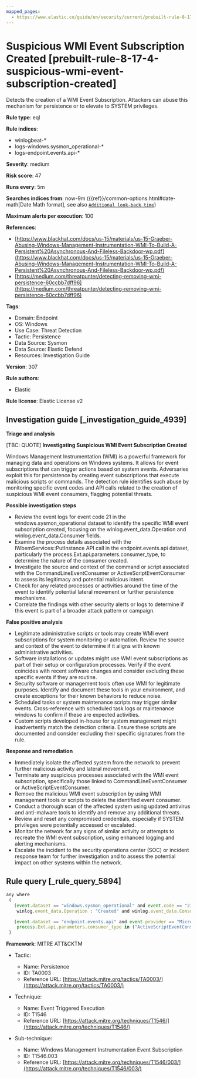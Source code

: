 ```yaml
---
mapped_pages:
  - https://www.elastic.co/guide/en/security/current/prebuilt-rule-8-17-4-suspicious-wmi-event-subscription-created.html
---
```


# Suspicious WMI Event Subscription Created [prebuilt-rule-8-17-4-suspicious-wmi-event-subscription-created]

Detects the creation of a WMI Event Subscription. Attackers can abuse this mechanism for persistence or to elevate to SYSTEM privileges.

**Rule type**: eql

**Rule indices**:

* winlogbeat-*
* logs-windows.sysmon_operational-*
* logs-endpoint.events.api-*

**Severity**: medium

**Risk score**: 47

**Runs every**: 5m

**Searches indices from**: now-9m ({{ref}}/common-options.html#date-math[Date Math format], see also [`Additional look-back time`](docs-content://solutions/security/detect-and-alert/create-detection-rule.md#rule-schedule))

**Maximum alerts per execution**: 100

**References**:

* [https://www.blackhat.com/docs/us-15/materials/us-15-Graeber-Abusing-Windows-Management-Instrumentation-WMI-To-Build-A-Persistent%20Asynchronous-And-Fileless-Backdoor-wp.pdf](https://www.blackhat.com/docs/us-15/materials/us-15-Graeber-Abusing-Windows-Management-Instrumentation-WMI-To-Build-A-Persistent%20Asynchronous-And-Fileless-Backdoor-wp.pdf)
* [https://medium.com/threatpunter/detecting-removing-wmi-persistence-60ccbb7dff96](https://medium.com/threatpunter/detecting-removing-wmi-persistence-60ccbb7dff96)

**Tags**:

* Domain: Endpoint
* OS: Windows
* Use Case: Threat Detection
* Tactic: Persistence
* Data Source: Sysmon
* Data Source: Elastic Defend
* Resources: Investigation Guide

**Version**: 307

**Rule authors**:

* Elastic

**Rule license**: Elastic License v2

## Investigation guide [_investigation_guide_4939]

**Triage and analysis**

[TBC: QUOTE]
**Investigating Suspicious WMI Event Subscription Created**

Windows Management Instrumentation (WMI) is a powerful framework for managing data and operations on Windows systems. It allows for event subscriptions that can trigger actions based on system events. Adversaries exploit this for persistence by creating event subscriptions that execute malicious scripts or commands. The detection rule identifies such abuse by monitoring specific event codes and API calls related to the creation of suspicious WMI event consumers, flagging potential threats.

**Possible investigation steps**

* Review the event logs for event code 21 in the windows.sysmon_operational dataset to identify the specific WMI event subscription created, focusing on the winlog.event_data.Operation and winlog.event_data.Consumer fields.
* Examine the process details associated with the IWbemServices::PutInstance API call in the endpoint.events.api dataset, particularly the process.Ext.api.parameters.consumer_type, to determine the nature of the consumer created.
* Investigate the source and context of the command or script associated with the CommandLineEventConsumer or ActiveScriptEventConsumer to assess its legitimacy and potential malicious intent.
* Check for any related processes or activities around the time of the event to identify potential lateral movement or further persistence mechanisms.
* Correlate the findings with other security alerts or logs to determine if this event is part of a broader attack pattern or campaign.

**False positive analysis**

* Legitimate administrative scripts or tools may create WMI event subscriptions for system monitoring or automation. Review the source and context of the event to determine if it aligns with known administrative activities.
* Software installations or updates might use WMI event subscriptions as part of their setup or configuration processes. Verify if the event coincides with recent software changes and consider excluding these specific events if they are routine.
* Security software or management tools often use WMI for legitimate purposes. Identify and document these tools in your environment, and create exceptions for their known behaviors to reduce noise.
* Scheduled tasks or system maintenance scripts may trigger similar events. Cross-reference with scheduled task logs or maintenance windows to confirm if these are expected activities.
* Custom scripts developed in-house for system management might inadvertently match the detection criteria. Ensure these scripts are documented and consider excluding their specific signatures from the rule.

**Response and remediation**

* Immediately isolate the affected system from the network to prevent further malicious activity and lateral movement.
* Terminate any suspicious processes associated with the WMI event subscription, specifically those linked to CommandLineEventConsumer or ActiveScriptEventConsumer.
* Remove the malicious WMI event subscription by using WMI management tools or scripts to delete the identified event consumer.
* Conduct a thorough scan of the affected system using updated antivirus and anti-malware tools to identify and remove any additional threats.
* Review and reset any compromised credentials, especially if SYSTEM privileges were potentially accessed or escalated.
* Monitor the network for any signs of similar activity or attempts to recreate the WMI event subscription, using enhanced logging and alerting mechanisms.
* Escalate the incident to the security operations center (SOC) or incident response team for further investigation and to assess the potential impact on other systems within the network.


## Rule query [_rule_query_5894]

```js
any where
 (
   (event.dataset == "windows.sysmon_operational" and event.code == "21" and
    winlog.event_data.Operation : "Created" and winlog.event_data.Consumer : ("*subscription:CommandLineEventConsumer*", "*subscription:ActiveScriptEventConsumer*")) or

   (event.dataset == "endpoint.events.api" and event.provider == "Microsoft-Windows-WMI-Activity" and process.Ext.api.name == "IWbemServices::PutInstance" and
    process.Ext.api.parameters.consumer_type in ("ActiveScriptEventConsumer", "CommandLineEventConsumer"))
 )
```

**Framework**: MITRE ATT&CKTM

* Tactic:

    * Name: Persistence
    * ID: TA0003
    * Reference URL: [https://attack.mitre.org/tactics/TA0003/](https://attack.mitre.org/tactics/TA0003/)

* Technique:

    * Name: Event Triggered Execution
    * ID: T1546
    * Reference URL: [https://attack.mitre.org/techniques/T1546/](https://attack.mitre.org/techniques/T1546/)

* Sub-technique:

    * Name: Windows Management Instrumentation Event Subscription
    * ID: T1546.003
    * Reference URL: [https://attack.mitre.org/techniques/T1546/003/](https://attack.mitre.org/techniques/T1546/003/)



